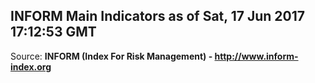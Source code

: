 ## INFORM Main Indicators as of Sat, 17 Jun 2017 17:12:53 GMT

Source: **INFORM (Index For Risk Management) - http://www.inform-index.org**